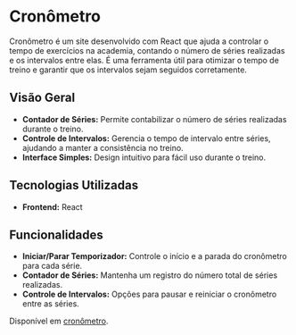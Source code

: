 # Cronômetro

Cronômetro é um site desenvolvido com React que ajuda a controlar o tempo de exercícios na academia, contando o número de séries realizadas e os intervalos entre elas. É uma ferramenta útil para otimizar o tempo de treino e garantir que os intervalos sejam seguidos corretamente.

## Visão Geral

- **Contador de Séries:** Permite contabilizar o número de séries realizadas durante o treino.
- **Controle de Intervalos:** Gerencia o tempo de intervalo entre séries, ajudando a manter a consistência no treino.
- **Interface Simples:** Design intuitivo para fácil uso durante o treino.

## Tecnologias Utilizadas

- **Frontend:** React

## Funcionalidades

- **Iniciar/Parar Temporizador:** Controle o início e a parada do cronômetro para cada série.
- **Contador de Séries:** Mantenha um registro do número total de séries realizadas.
- **Controle de Intervalos:** Opções para pausar e reiniciar o cronômetro entre as séries.

Disponível em [cronômetro](https://cronometrosunsale.netlify.app/).
